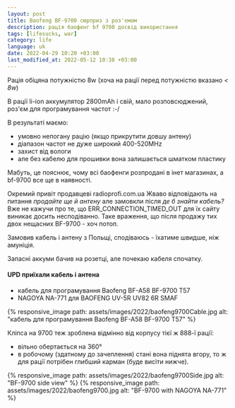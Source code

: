 ```yaml
---
layout: post
title: Baofeng BF-9700 сюрприз з роз'ємом
description: рація баофенг bf 9700 досвід використання
tags: [lifesucks, war]
category: life
language: uk
date: 2022-04-29 10:20 +03:00
last_modified_at: 2022-05-12 10:38 +03:00
---
```


Рація обіцяна потужністю 8w 
(хоча на рації перед потужністю вказано _< 8w_)

В рації li-ion аккумулятор 2800mAh і свій, мало розповсюджений, роз'єм для програмування частот :-/

В результаті маємо: 

* умовно непогану рацію (якщо прикрутити довшу антену) 
* діапазон частот не дуже широкий 400-520MHz
* захист від вологи
* але без кабелю для прошивки вона залишається шматком пластику

Мабуть, це пояснює, чому всі баофенги розпродані в інет магазинах, а bf-9700 все ще в наявності.

Окремий привіт продавцеві radioprofi.com.ua
Жваво відповідають на питання _продайте ще й антену_ але замовкли після _де б знайти кабель?_
Вже не кажучи про те, що ERR_CONNECTION_TIMED_OUT для їх сайту виникає досить несподіванно.
Таке враження, що після продажу тих двох нещасних BF-9700 - хоч потоп. 

Замовив кабель і антену з Польщі, сподіваюсь - їхатиме швидше, ніж амуніція.

Запасні аккуми бачив на розетці, але почекаю кабеля спочатку.

#### UPD приїхали кабель і антена 

* кабель для програмування Baofeng BF-A58 BF-9700 T57
* NAGOYA NA-771 для BAOFENG UV-5R UV82 6R SMAF

{% responsive_image path: assets/images/2022/baofeng9700Cable.jpg alt: "кабель для програмування Baofeng BF-A58 BF-9700 T57" %}

Кліпса на 9700 теж зроблена відмінно від корпусу тієї ж 888-ї рації:
* вільно обертається на 360°
* в робочому (здатному до зачеплення) стані вона піднята вгору, то ж для рації потрібен глибший карман (буде висіти нижче).

{% responsive_image path: assets/images/2022/baofeng9700Side.jpg alt: "BF-9700 side view" %}
{% responsive_image path: assets/images/2022/baofeng9700.jpg alt: "BF-9700 with NAGOYA NA-771" %}
